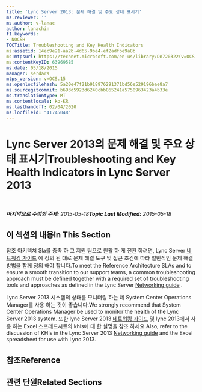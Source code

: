 ```yaml
---
title: 'Lync Server 2013: 문제 해결 및 주요 상태 표시기'
ms.reviewer: ''
ms.author: v-lanac
author: lanachin
f1.keywords:
- NOCSH
TOCTitle: Troubleshooting and Key Health Indicators
ms:assetid: 14ec9e21-aa2b-4d65-9be4-ef2adfbe9a8b
ms:mtpsurl: https://technet.microsoft.com/en-us/library/Dn720322(v=OCS.15)
ms:contentKeyID: 63969585
ms.date: 05/18/2015
manager: serdars
mtps_version: v=OCS.15
ms.openlocfilehash: 5a20e47f21b918976291371bd56e529196bae8a7
ms.sourcegitcommit: b693d5923d6240cbb865241a5750963423a4b33e
ms.translationtype: MT
ms.contentlocale: ko-KR
ms.lasthandoff: 02/04/2020
ms.locfileid: "41745048"
---
```

<div data-xmlns="http://www.w3.org/1999/xhtml">

<div class="topic" data-xmlns="http://www.w3.org/1999/xhtml" data-msxsl="urn:schemas-microsoft-com:xslt" data-cs="http://msdn.microsoft.com/en-us/">

<div data-asp="http://msdn2.microsoft.com/asp">

# <a name="troubleshooting-and-key-health-indicators-in-lync-server-2013"></a><span data-ttu-id="b6a76-102">Lync Server 2013의 문제 해결 및 주요 상태 표시기</span><span class="sxs-lookup"><span data-stu-id="b6a76-102">Troubleshooting and Key Health Indicators in Lync Server 2013</span></span>

</div>

<div id="mainSection">

<div id="mainBody">

<span> </span>

<span data-ttu-id="b6a76-103">_**마지막으로 수정한 주제:** 2015-05-18_</span><span class="sxs-lookup"><span data-stu-id="b6a76-103">_**Topic Last Modified:** 2015-05-18_</span></span>

<div>

## <a name="in-this-section"></a><span data-ttu-id="b6a76-104">이 섹션의 내용</span><span class="sxs-lookup"><span data-stu-id="b6a76-104">In This Section</span></span>

<span data-ttu-id="b6a76-105">참조 아키텍처 Sla를 충족 하 고 지원 팀으로 원활 하 게 전환 하려면, Lync Server [네트워킹 가이드](http://go.microsoft.com/fwlink/p/?linkid=390677) 에 정의 된 대로 문제 해결 도구 및 접근 조건에 따라 일반적인 문제 해결 방법을 함께 정의 해야 합니다.</span><span class="sxs-lookup"><span data-stu-id="b6a76-105">To meet the Reference Architecture SLAs and to ensure a smooth transition to our support teams, a common troubleshooting approach must be defined together with a required set of troubleshooting tools and approaches as defined in the Lync Server [Networking guide](http://go.microsoft.com/fwlink/p/?linkid=390677) .</span></span>

<span data-ttu-id="b6a76-106">Lync Server 2013 시스템의 상태를 모니터링 하는 데 System Center Operations Manager를 사용 하는 것이 좋습니다.</span><span class="sxs-lookup"><span data-stu-id="b6a76-106">We strongly recommend that System Center Operations Manager be used to monitor the health of the Lync Server 2013 system.</span></span> <span data-ttu-id="b6a76-107">또한 lync Server 2013 [네트워킹 가이드](http://go.microsoft.com/fwlink/p/?linkid=390677) 및 lync 2013에서 사용 하는 Excel 스프레드시트의 khis에 대 한 설명을 참조 하세요.</span><span class="sxs-lookup"><span data-stu-id="b6a76-107">Also, refer to the discussion of KHIs in the Lync Server 2013 [Networking guide](http://go.microsoft.com/fwlink/p/?linkid=390677) and the Excel spreadsheet for use with Lync 2013.</span></span>

</div>

<div>

## <a name="reference"></a><span data-ttu-id="b6a76-108">참조</span><span class="sxs-lookup"><span data-stu-id="b6a76-108">Reference</span></span>

</div>

<div>

## <a name="related-sections"></a><span data-ttu-id="b6a76-109">관련 단원</span><span class="sxs-lookup"><span data-stu-id="b6a76-109">Related Sections</span></span>

</div>

</div>

<span> </span>

</div>

</div>

</div>

